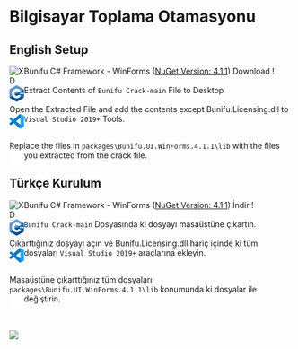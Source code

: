 # Bilgisayar Toplama Otamasyonu 


## English Setup
Bunifu C# Framework - WinForms (<a href="https://www.nuget.org/packages/Bunifu.UI.WinForms/4.1.1" target="_blank">NuGet Version: 4.1.1</a>) Download ! <a href="https://www.nuget.org/packages/Bunifu.UI.WinForms/4.1.1" target="_blank"> <img align="left" alt="XD" width="26px" src="https://github.com/DeveloperKlausXD/ProfileSettings/blob/main/BUN%C4%B0FU.png"/> </a> 
<br/>
<br/>
Extract Contents of `Bunifu Crack-main` File to Desktop <a href="https://www.w3schools.com/cpp/" target="_blank"> <img align="left" alt="C++" width="26px" src="https://github.com/Aakarsh-B/trying-repos/blob/master/c++.png"/> </a>
<br/>
<br/>
Open the Extracted File and add the contents except Bunifu.Licensing.dll to `Visual Studio 2019+` Tools. <img align="left" alt="Visual Studio Code" width="26px" src="https://raw.githubusercontent.com/github/explore/80688e429a7d4ef2fca1e82350fe8e3517d3494d/topics/visual-studio-code/visual-studio-code.png" />
<br/>
<br/>

Replace the files in `packages\Bunifu.UI.WinForms.4.1.1\lib` with the files you extracted from the crack file. <img align="left" alt="GitHub" width="26px" src="https://github.com/Aakarsh-B/trying-repos/blob/master/github.svg" />


## Türkçe Kurulum
Bunifu C# Framework - WinForms (<a href="https://www.nuget.org/packages/Bunifu.UI.WinForms/4.1.1" target="_blank">NuGet Version: 4.1.1</a>) İndir ! <a href="https://www.nuget.org/packages/Bunifu.UI.WinForms/4.1.1" target="_blank"> <img align="left" alt="XD" width="26px" src="https://github.com/DeveloperKlausXD/ProfileSettings/blob/main/BUN%C4%B0FU.png"/> </a> 
<br/>
<br/>
`Bunifu Crack-main` Dosyasında ki dosyayı masaüstüne çıkartın. <a href="https://www.w3schools.com/cpp/" target="_blank"> <img align="left" alt="C++" width="26px" src="https://github.com/Aakarsh-B/trying-repos/blob/master/c++.png"/> </a>
<br/>
<br/>
Çıkarttığınız dosyayı açın ve Bunifu.Licensing.dll hariç içinde ki tüm dosyaları `Visual Studio 2019+` araçlarına ekleyin. <img align="left" alt="Visual Studio Code" width="26px" src="https://raw.githubusercontent.com/github/explore/80688e429a7d4ef2fca1e82350fe8e3517d3494d/topics/visual-studio-code/visual-studio-code.png" />
<br/>
<br/>

Masaüstüne çıkarttığınız tüm dosyaları `packages\Bunifu.UI.WinForms.4.1.1\lib` konumunda ki dosyalar ile değiştirin. <img align="left" alt="GitHub" width="26px" src="https://github.com/Aakarsh-B/trying-repos/blob/master/github.svg" />

<br/>
<br/>
<img src="https://github.com/DeveloperKlausXD/ProfileSettings/blob/main/KlausBanner.png">



